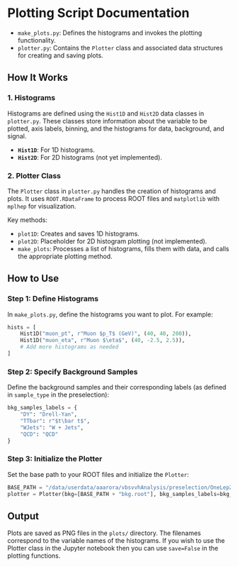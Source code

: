 # Plotting Script Documentation

- `make_plots.py`: Defines the histograms and invokes the plotting functionality.
- `plotter.py`: Contains the `Plotter` class and associated data structures for creating and saving plots.

## How It Works

### 1. Histograms
Histograms are defined using the `Hist1D` and `Hist2D` data classes in `plotter.py`. These classes store information about the variable to be plotted, axis labels, binning, and the histograms for data, background, and signal.

- **`Hist1D`**: For 1D histograms.
- **`Hist2D`**: For 2D histograms (not yet implemented).

### 2. Plotter Class
The `Plotter` class in `plotter.py` handles the creation of histograms and plots. It uses `ROOT.RDataFrame` to process ROOT files and `matplotlib` with `mplhep` for visualization.

Key methods:
- `plot1D`: Creates and saves 1D histograms.
- `plot2D`: Placeholder for 2D histogram plotting (not implemented).
- `make_plots`: Processes a list of histograms, fills them with data, and calls the appropriate plotting method.

## How to Use

### Step 1: Define Histograms
In `make_plots.py`, define the histograms you want to plot. For example:
```python
hists = [
    Hist1D("muon_pt", r"Muon $p_T$ (GeV)", (40, 40, 200)),
    Hist1D("muon_eta", r"Muon $\eta$", (40, -2.5, 2.5)),
    # Add more histograms as needed
]
```

### Step 2: Specify Background Samples
Define the background samples and their corresponding labels (as defined in `sample_type` in the preselection):
```python
bkg_samples_labels = {
    "DY": "Drell-Yan",
    "TTbar": r"$t\bar t$",
    "WJets": "W + Jets",
    "QCD": "QCD"
}
```

### Step 3: Initialize the Plotter
Set the base path to your ROOT files and initialize the `Plotter`:
```python
BASE_PATH = "/data/userdata/aaarora/vbsvvhAnalysis/preselection/OneLep2FJ/"
plotter = Plotter(bkg=[BASE_PATH + "bkg.root"], bkg_samples_labels=bkg_samples_labels)
```

## Output
Plots are saved as PNG files in the `plots/` directory. The filenames correspond to the variable names of the histograms.
If you wish to use the Plotter class in the Jupyter notebook then you can use `save=False` in the plotting functions.